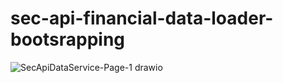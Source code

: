 # sec-api-financial-data-loader-bootsrapping


![SecApiDataService-Page-1 drawio](https://user-images.githubusercontent.com/57194114/172094474-302698cb-ed4f-4895-9145-3c5ee58cc901.png)
